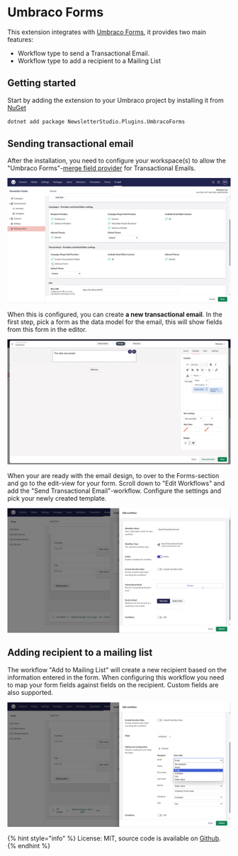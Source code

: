 # Umbraco Forms
This extension integrates with [Umbraco Forms](https://umbraco.com/products/add-ons/forms/), it provides two main features:
* Workflow type to send a Transactional Email.
* Workflow type to add a recipient to a Mailing List

## Getting started
Start by adding the extension to your Umbraco project by installing it from [NuGet](https://www.nuget.org/packages/NewsletterStudio.Plugins.UmbracoForms)

```bash
dotnet add package NewsletterStudio.Plugins.UmbracoForms
```

## Sending transactional email

After the installation, you need to configure your workspace(s) to allow the "Umbraco Forms"-[merge field provider](../develop/merge-field-providers.md) for Transactional Emails.

![Configure workspace](/media/extensions/umbraco-forms/workspace-enable-umbraco-forms.png)

When this is configured, you can create **a new transactional email**. In the first step, pick a form as the data model for the email, this will show fields from this form in the editor.

![Fields from selected form](/media/extensions/umbraco-forms/editor-merge-field-all-fields.png)

When your are ready with the email design, to over to the Forms-section and go to the edit-view for your form. Scroll down to "Edit Workflows" and add the "Send Transactional Email"-workflow. Configure the settings and pick your newly created template.

![Pick transactional template](/media/extensions/umbraco-forms/workflow-send-pick-template.png)

## Adding recipient to a mailing list
The workflow "Add to Mailing List" will create a new recipient based on the information entered in the form. When configuring this workflow you need to map your form fields against fields on the recipient. Custom fields are also supported.

![Map fields](/media/extensions/umbraco-forms/workflow-add-map-fields.png)


{% hint style="info" %}
License: MIT, source code is available on [Github](https://github.com/enkelmedia/NewsletterStudio.Plugins.UmbracoForms).
{% endhint %}
